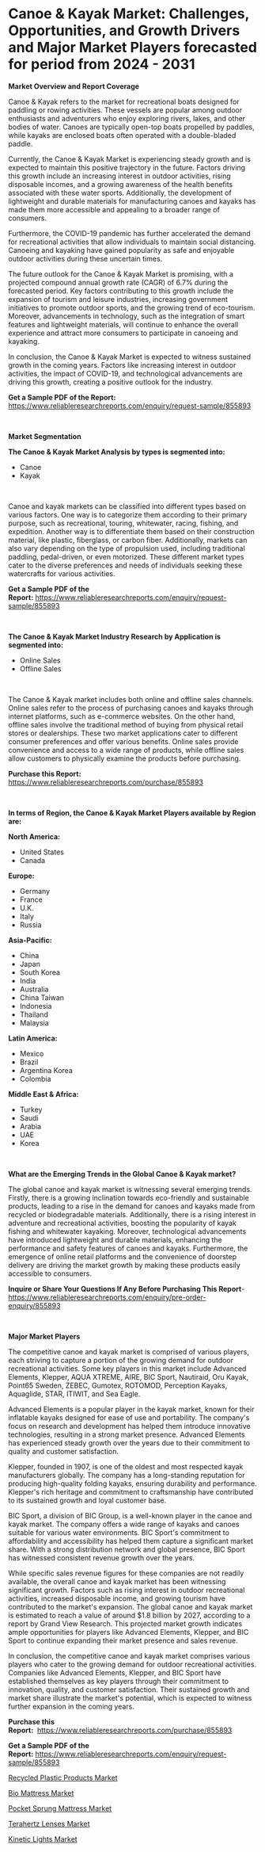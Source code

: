 <p><h1>Canoe & Kayak Market: Challenges, Opportunities, and Growth Drivers and Major Market Players forecasted for period from 2024 - 2031</h1></p><p><strong>Market Overview and Report Coverage</strong></p>
<p><p>Canoe & Kayak refers to the market for recreational boats designed for paddling or rowing activities. These vessels are popular among outdoor enthusiasts and adventurers who enjoy exploring rivers, lakes, and other bodies of water. Canoes are typically open-top boats propelled by paddles, while kayaks are enclosed boats often operated with a double-bladed paddle.</p><p>Currently, the Canoe & Kayak Market is experiencing steady growth and is expected to maintain this positive trajectory in the future. Factors driving this growth include an increasing interest in outdoor activities, rising disposable incomes, and a growing awareness of the health benefits associated with these water sports. Additionally, the development of lightweight and durable materials for manufacturing canoes and kayaks has made them more accessible and appealing to a broader range of consumers.</p><p>Furthermore, the COVID-19 pandemic has further accelerated the demand for recreational activities that allow individuals to maintain social distancing. Canoeing and kayaking have gained popularity as safe and enjoyable outdoor activities during these uncertain times.</p><p>The future outlook for the Canoe & Kayak Market is promising, with a projected compound annual growth rate (CAGR) of 6.7% during the forecasted period. Key factors contributing to this growth include the expansion of tourism and leisure industries, increasing government initiatives to promote outdoor sports, and the growing trend of eco-tourism. Moreover, advancements in technology, such as the integration of smart features and lightweight materials, will continue to enhance the overall experience and attract more consumers to participate in canoeing and kayaking.</p><p>In conclusion, the Canoe & Kayak Market is expected to witness sustained growth in the coming years. Factors like increasing interest in outdoor activities, the impact of COVID-19, and technological advancements are driving this growth, creating a positive outlook for the industry.</p></p>
<p><strong>Get a Sample PDF of the Report:</strong> <a href="https://www.reliableresearchreports.com/enquiry/request-sample/855893">https://www.reliableresearchreports.com/enquiry/request-sample/855893</a></p>
<p>&nbsp;</p>
<p><strong>Market Segmentation</strong></p>
<p><strong>The Canoe & Kayak Market Analysis by types is segmented into:</strong></p>
<p><ul><li>Canoe</li><li>Kayak</li></ul></p>
<p>&nbsp;</p>
<p><p>Canoe and kayak markets can be classified into different types based on various factors. One way is to categorize them according to their primary purpose, such as recreational, touring, whitewater, racing, fishing, and expedition. Another way is to differentiate them based on their construction material, like plastic, fiberglass, or carbon fiber. Additionally, markets can also vary depending on the type of propulsion used, including traditional paddling, pedal-driven, or even motorized. These different market types cater to the diverse preferences and needs of individuals seeking these watercrafts for various activities.</p></p>
<p><strong>Get a Sample PDF of the Report:</strong>&nbsp;<a href="https://www.reliableresearchreports.com/enquiry/request-sample/855893">https://www.reliableresearchreports.com/enquiry/request-sample/855893</a></p>
<p>&nbsp;</p>
<p><strong>The Canoe & Kayak Market Industry Research by Application is segmented into:</strong></p>
<p><ul><li>Online Sales</li><li>Offline Sales</li></ul></p>
<p>&nbsp;</p>
<p><p>The Canoe & Kayak market includes both online and offline sales channels. Online sales refer to the process of purchasing canoes and kayaks through internet platforms, such as e-commerce websites. On the other hand, offline sales involve the traditional method of buying from physical retail stores or dealerships. These two market applications cater to different consumer preferences and offer various benefits. Online sales provide convenience and access to a wide range of products, while offline sales allow customers to physically examine the products before purchasing.</p></p>
<p><strong>Purchase this Report:</strong>&nbsp; <a href="https://www.reliableresearchreports.com/purchase/855893">https://www.reliableresearchreports.com/purchase/855893</a></p>
<p>&nbsp;</p>
<p><strong>In terms of Region, the Canoe & Kayak Market Players available by Region are:</strong></p>
<p>
    <p> <strong> North America: </strong>
        <ul>
            <li>United States</li>
            <li>Canada</li>
        </ul>
        </p> 
    <p> <strong> Europe: </strong>
        <ul>
            <li>Germany</li>
            <li>France</li>
            <li>U.K.</li>
            <li>Italy</li>
            <li>Russia</li>
        </ul>
        </p> 
    <p> <strong> Asia-Pacific: </strong>
        <ul>
            <li>China</li>
            <li>Japan</li>
            <li>South Korea</li>
            <li>India</li>
            <li>Australia</li>
            <li>China Taiwan</li>
            <li>Indonesia</li>
            <li>Thailand</li>
            <li>Malaysia</li>
        </ul>
        </p> 
    <p> <strong> Latin America: </strong>
        <ul>
            <li>Mexico</li>
            <li>Brazil</li>
            <li>Argentina Korea</li>
            <li>Colombia</li>
        </ul>
        </p> 
    <p> <strong> Middle East & Africa: </strong>
        <ul>
            <li>Turkey</li>
            <li>Saudi</li>
            <li>Arabia</li>
            <li>UAE</li>
            <li>Korea</li>
        </ul>
    </p>
    </p>
<p>&nbsp;</p>
<p><strong>What are the Emerging Trends in the Global Canoe & Kayak market?</strong></p>
<p><p>The global canoe and kayak market is witnessing several emerging trends. Firstly, there is a growing inclination towards eco-friendly and sustainable products, leading to a rise in the demand for canoes and kayaks made from recycled or biodegradable materials. Additionally, there is a rising interest in adventure and recreational activities, boosting the popularity of kayak fishing and whitewater kayaking. Moreover, technological advancements have introduced lightweight and durable materials, enhancing the performance and safety features of canoes and kayaks. Furthermore, the emergence of online retail platforms and the convenience of doorstep delivery are driving the market growth by making these products easily accessible to consumers.</p></p>
<p><strong>Inquire or Share Your Questions If Any Before Purchasing This Report</strong>- <a href="https://www.reliableresearchreports.com/enquiry/pre-order-enquiry/855893">https://www.reliableresearchreports.com/enquiry/pre-order-enquiry/855893</a></p>
<p>&nbsp;</p>
<p><strong>Major Market Players</strong></p>
<p><p>The competitive canoe and kayak market is comprised of various players, each striving to capture a portion of the growing demand for outdoor recreational activities. Some key players in this market include Advanced Elements, Klepper, AQUA XTREME, AIRE, BIC Sport, Nautiraid, Oru Kayak, Point65 Sweden, ZEBEC, Gumotex, ROTOMOD, Perception Kayaks, Aquaglide, STAR, ITIWIT, and Sea Eagle. </p><p>Advanced Elements is a popular player in the kayak market, known for their inflatable kayaks designed for ease of use and portability. The company's focus on research and development has helped them introduce innovative technologies, resulting in a strong market presence. Advanced Elements has experienced steady growth over the years due to their commitment to quality and customer satisfaction.</p><p>Klepper, founded in 1907, is one of the oldest and most respected kayak manufacturers globally. The company has a long-standing reputation for producing high-quality folding kayaks, ensuring durability and performance. Klepper's rich heritage and commitment to craftsmanship have contributed to its sustained growth and loyal customer base.</p><p>BIC Sport, a division of BIC Group, is a well-known player in the canoe and kayak market. The company offers a wide range of kayaks and canoes suitable for various water environments. BIC Sport's commitment to affordability and accessibility has helped them capture a significant market share. With a strong distribution network and global presence, BIC Sport has witnessed consistent revenue growth over the years.</p><p>While specific sales revenue figures for these companies are not readily available, the overall canoe and kayak market has been witnessing significant growth. Factors such as rising interest in outdoor recreational activities, increased disposable income, and growing tourism have contributed to the market's expansion. The global canoe and kayak market is estimated to reach a value of around $1.8 billion by 2027, according to a report by Grand View Research. This projected market growth indicates ample opportunities for players like Advanced Elements, Klepper, and BIC Sport to continue expanding their market presence and sales revenue.</p><p>In conclusion, the competitive canoe and kayak market comprises various players who cater to the growing demand for outdoor recreational activities. Companies like Advanced Elements, Klepper, and BIC Sport have established themselves as key players through their commitment to innovation, quality, and customer satisfaction. Their sustained growth and market share illustrate the market's potential, which is expected to witness further expansion in the coming years.</p></p>
<p><strong>Purchase this Report:</strong>&nbsp;&nbsp;<a href="https://www.reliableresearchreports.com/purchase/855893">https://www.reliableresearchreports.com/purchase/855893</a></p>
<p></p>
<p><strong>Get a Sample PDF of the Report:</strong>&nbsp;<a href="https://www.reliableresearchreports.com/enquiry/request-sample/855893">https://www.reliableresearchreports.com/enquiry/request-sample/855893</a></p>
<p><p><a href="https://github.com/markusgodoy/Market-Research-Report-List-1/blob/main/recycled-plastic-products-market.md">Recycled Plastic Products Market</a></p><p><a href="https://github.com/nathandecarvalho/Market-Research-Report-List-1/blob/main/bio-mattress-market.md">Bio Mattress Market</a></p><p><a href="https://github.com/mauripalmi/Market-Research-Report-List-1/blob/main/pocket-sprung-mattress-market.md">Pocket Sprung Mattress Market</a></p><p><a href="https://github.com/globismark/Market-Research-Report-List-1/blob/main/terahertz-lenses-market.md">Terahertz Lenses Market</a></p><p><a href="https://github.com/julyju69/Market-Research-Report-List-1/blob/main/kinetic-lights-market.md">Kinetic Lights Market</a></p></p>